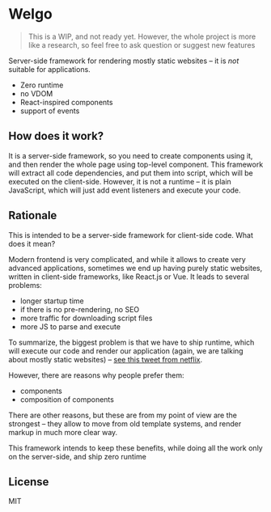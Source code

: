 # Welgo

> This is a WIP, and not ready yet. However, the whole project is more like a research, so feel free to ask question or suggest new features

Server-side framework for rendering mostly static websites – it is _not_ suitable for applications.

- Zero runtime
- no VDOM
- React-inspired components
- support of events

## How does it work?

It is a server-side framework, so you need to create components using it, and then render the whole page using top-level component.
This framework will extract all code dependencies, and put them into script, which will be executed on the client-side. However, it is not a runtime – it is plain JavaScript, which will just add event listeners and execute your code.

## Rationale

This is intended to be a server-side framework for client-side code. What does it mean?

Modern frontend is very complicated, and while it allows to create very advanced applications, sometimes we end up having purely static websites, written in client-side frameworks, like React.js or Vue. It leads to several problems:
- longer startup time
- if there is no pre-rendering, no SEO
- more traffic for downloading script files
- more JS to parse and execute

To summarize, the biggest problem is that we have to ship runtime, which will execute our code and render our application (again, we are talking about mostly static websites) – [see this tweet from netflix](https://mobile.twitter.com/NetflixUIE/status/923374215041912833).

However, there are reasons why people prefer them:
- components
- composition of components

There are other reasons, but these are from my point of view are the strongest – they allow to move from old template systems, and render markup in much more clear way.

This framework intends to keep these benefits, while doing all the work only on the server-side, and ship zero runtime 

## License

MIT